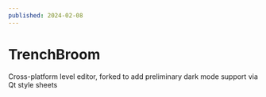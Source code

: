 ```yaml
---
published: 2024-02-08
---
```


# TrenchBroom

Cross-platform level editor, forked to add preliminary dark mode support via Qt style sheets
